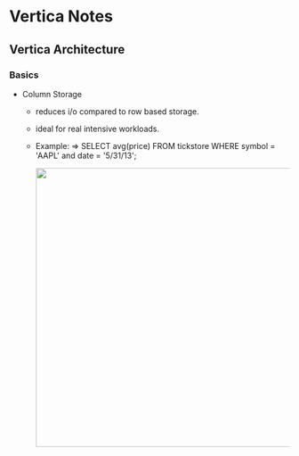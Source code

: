 # Vertica Notes

## Vertica Architecture

### Basics

- Column Storage

  - reduces i/o compared to row based storage.
  - ideal for real intensive workloads.
  - Example: => SELECT avg(price) FROM tickstore WHERE symbol = 'AAPL' and date = '5/31/13';
  
    <img src="https://www.vertica.com/docs/9.2.x/HTML/Content/Resources/Images/ConceptsGuide/cluster_storage.png" width=500px height=500px>
